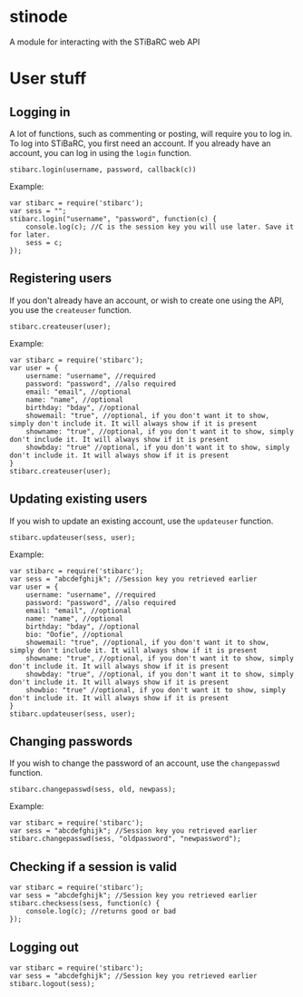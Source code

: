 # stinode
A module for interacting with the STiBaRC web API

# User stuff

## Logging in
A lot of functions, such as commenting or posting, will require you to log in. To log into STiBaRC, you first need an account. If you already have an account, you can log in using the ``login`` function.

``stibarc.login(username, password, callback(c))``

Example:
```
var stibarc = require('stibarc');
var sess = "";
stibarc.login("username", "password", function(c) {
	console.log(c); //C is the session key you will use later. Save it for later.
	sess = c;
});
```

## Registering users
If you don't already have an account, or wish to create one using the API, you use the ``createuser`` function.

``stibarc.createuser(user);``

Example:
```
var stibarc = require('stibarc');
var user = {
	username: "username", //required
	password: "password", //also required
	email: "email", //optional
	name: "name", //optional
	birthday: "bday", //optional
	showemail: "true", //optional, if you don't want it to show, simply don't include it. It will always show if it is present
	showname: "true", //optional, if you don't want it to show, simply don't include it. It will always show if it is present
	showbday: "true" //optional, if you don't want it to show, simply don't include it. It will always show if it is present
}
stibarc.createuser(user);
```

## Updating existing users
If you wish to update an existing account, use the ``updateuser`` function.

``stibarc.updateuser(sess, user);``

Example:
```
var stibarc = require('stibarc');
var sess = "abcdefghijk"; //Session key you retrieved earlier
var user = {
	username: "username", //required
	password: "password", //also required
	email: "email", //optional
	name: "name", //optional
	birthday: "bday", //optional
	bio: "Oofie", //optional
	showemail: "true", //optional, if you don't want it to show, simply don't include it. It will always show if it is present
	showname: "true", //optional, if you don't want it to show, simply don't include it. It will always show if it is present
	showbday: "true", //optional, if you don't want it to show, simply don't include it. It will always show if it is present
	showbio: "true" //optional, if you don't want it to show, simply don't include it. It will always show if it is present
}
stibarc.updateuser(sess, user);
```

## Changing passwords
If you wish to change the password of an account, use the ``changepasswd`` function.

``stibarc.changepasswd(sess, old, newpass);``

Example:
```
var stibarc = require('stibarc');
var sess = "abcdefghijk"; //Session key you retrieved earlier
stibarc.changepasswd(sess, "oldpassword", "newpassword");
```

## Checking if a session is valid

```
var stibarc = require('stibarc');
var sess = "abcdefghijk"; //Session key you retrieved earlier
stibarc.checksess(sess, function(c) {
	console.log(c); //returns good or bad
});
```

## Logging out

```
var stibarc = require('stibarc');
var sess = "abcdefghijk"; //Session key you retrieved earlier
stibarc.logout(sess);
```